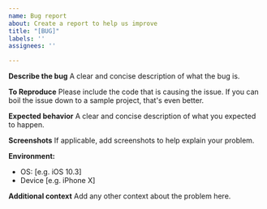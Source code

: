 ```yaml
---
name: Bug report
about: Create a report to help us improve
title: "[BUG]"
labels: ''
assignees: ''

---
```


**Describe the bug**
A clear and concise description of what the bug is.

**To Reproduce**
Please include the code that is causing the issue.  If you can boil the issue down to a sample project, that's even better.

**Expected behavior**
A clear and concise description of what you expected to happen.

**Screenshots**
If applicable, add screenshots to help explain your problem.

**Environment:**
 - OS: [e.g. iOS 10.3]
 - Device [e.g. iPhone X]

**Additional context**
Add any other context about the problem here.
